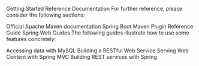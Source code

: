 Getting Started
Reference Documentation
For further reference, please consider the following sections:

Official Apache Maven documentation
Spring Boot Maven Plugin Reference Guide
Spring Web
Guides
The following guides illustrate how to use some features concretely:

Accessing data with MySQL
Building a RESTful Web Service
Serving Web Content with Spring MVC
Building REST services with Spring
